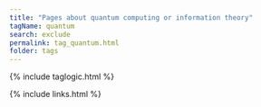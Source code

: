 ```yaml
---
title: "Pages about quantum computing or information theory"
tagName: quantum
search: exclude
permalink: tag_quantum.html
folder: tags
---
```

{% include taglogic.html %}

{% include links.html %}
